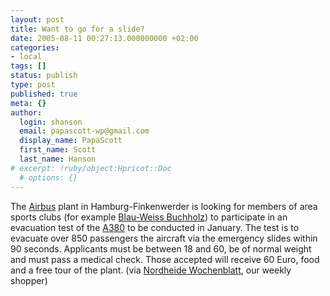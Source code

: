 ```yaml
---
layout: post
title: Want to go for a slide?
date: 2005-08-11 00:27:13.000000000 +02:00
categories:
- local
tags: []
status: publish
type: post
published: true
meta: {}
author:
  login: shanson
  email: papascott-wp@gmail.com
  display_name: PapaScott
  first_name: Scott
  last_name: Hanson
# excerpt: !ruby/object:Hpricot::Doc
  # options: {}
---
```

<p>The <a href="http://www.airbus.com/en/">Airbus</a> plant in Hamburg-Finkenwerder is looking for members of area sports clubs (for example <a href="http://www.blau-weiss-buchholz.de/schlagzeilen/airbus-testen.html" title="Airbus A380 testen">Blau-Weiss Buchholz</a>) to participate in an evacuation test of the <a href="http://www.airbus.com/en/aircraftfamilies/a380/">A380</a> to be conducted in January. The test is to evacuate over 850 passengers the aircraft via the emergency slides within 90 seconds. Applicants must be between 18 and 60, be of normal weight and must pass a medical check. Those accepted will receive 60 Euro, food and a free tour of the plant. (via <a href="http://www.kreiszeitung-wochenblatt.de/">Nordheide Wochenblatt</a>, our weekly shopper)</p>
